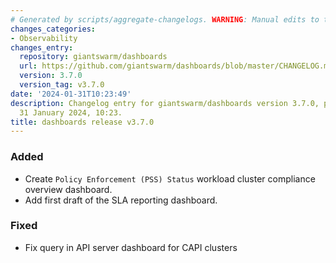 ```yaml
---
# Generated by scripts/aggregate-changelogs. WARNING: Manual edits to this files will be overwritten.
changes_categories:
- Observability
changes_entry:
  repository: giantswarm/dashboards
  url: https://github.com/giantswarm/dashboards/blob/master/CHANGELOG.md#370---2024-01-31
  version: 3.7.0
  version_tag: v3.7.0
date: '2024-01-31T10:23:49'
description: Changelog entry for giantswarm/dashboards version 3.7.0, published on
  31 January 2024, 10:23.
title: dashboards release v3.7.0
---
```


### Added
- Create `Policy Enforcement (PSS) Status` workload cluster compliance overview dashboard.
- Add first draft of the SLA reporting dashboard.
### Fixed
- Fix query in API server dashboard for CAPI clusters
